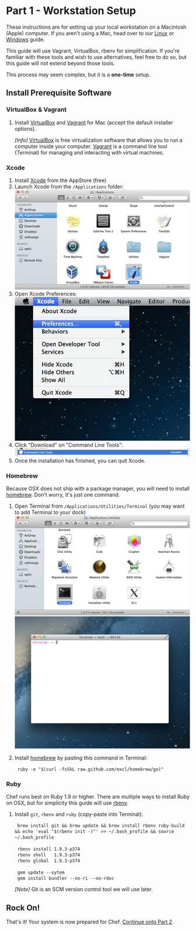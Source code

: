 Part 1 - Workstation Setup
==========================
These instructions are for setting up your local workstation on a Macintosh (Apple) computer. If you aren't using a Mac, head over to our [Linux][linux-guide] or [Windows][windows-guide] guide.

This guide will use Vagrant, VirtualBox, rbenv for simplification. If you're familiar with these tools and wish to use alternatives, feel free to do so, but this guide will not extend beyond those tools.

This process may seem complex, but it is a **one-time** setup.

Install Prerequisite Software
-----------------------------
### VirtualBox & Vagrant
1. Install [VirtualBox][virtual-box] and [Vagrant][vagrant] for Mac (accept the default installer options).

    *[Info]* [VirtualBox][virtual-box] is free virtualization software that allows you to run a computer inside your computer. [Vagrant][vagrant] is a command line tool (Terminal) for managing and interacting with virtual machines.

### Xcode
1. Install [Xcode][Xcode] from the AppStore (free)
1. Launch Xcode from the `/Applications` folder:
  ![Launch Xcode](../assets/launch-xcode.png)
1. Open Xcode Preferences:
  ![Xcode Preferences](../assets/xcode-preferences.png)
1. Click "Download" on "Command Line Tools":
  ![Xcode Command Line Tools](../assets/xcode-command-line-tools.png)
1. Once the installation has finished, you can quit Xcode.

### Homebrew
Because OSX does not ship with a package manager, you will need to install [homebrew][homebrew]. Don't worry, it's just one command.

1. Open Terminal from `/Applications/Utilities/Terminal` (you may want to add Terminal to your dock)
  ![Launch Terminal](../assets/launch-terminal.png)
  ![Terminal](../assets/terminal.png)
1. Install [homebrew][homebrew] by pasting this command in Terminal:

        ruby -e "$(curl -fsSkL raw.github.com/mxcl/homebrew/go)"

### Ruby
Chef runs best on Ruby 1.9 or higher. There are multiple ways to install Ruby on OSX, but for simplicity this guide will use [rbenv][rbenv].

1. Install `git`, `rbenv` and `ruby` (copy-paste into Terminal):

        brew install git && brew update && brew install rbenv ruby-build && echo 'eval "$(rbenv init -)"' >> ~/.bash_profile && source ~/.bash_profile

        rbenv install 1.9.3-p374
        rbenv shell   1.9.3-p374
        rbenv global  1.9.3-p374

        gem update --sytem
        gem install bundler --no-ri --no-rdoc

    *[Note]* Git is an SCM version control tool we will use later.


Rock On!
--------
That's it! Your system is now prepared for Chef. [Continue onto Part 2][part-2].

[linux-guide]: http://not-done-yet "Linux - Chef Workstation Setup QuickStart Guide"
[windows-guide]: http://not-done-yet "Windows - Chef Workstation Setup QuickStart"
[Xcode]: https://itunes.apple.com/us/app/Xcode/id497799835?mt=12 "Download Xcode from the AppStore"
[virtual-box]: http://download.virtualbox.org/virtualbox/4.2.6/VirtualBox-4.2.6-82870-OSX.dmg "VirtualBox for Mac"
[vagrant]: http://files.vagrantup.com/packages/476b19a9e5f499b5d0b9d4aba5c0b16ebe434311/Vagrant.dmg "Vagrant for Mac"
[homebrew]: http://mxcl.github.com/homebrew/ "Homebrew"
[rbenv]: https://github.com/sstephenson/rbenv "rbenv"
[part-2]: ../Part+2+-+Working+with+Chef+Repo "Part 2 - Working with Chef Repo"
